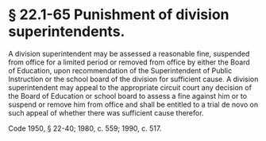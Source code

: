 # § 22.1-65 Punishment of division superintendents.

<p>A division superintendent may be assessed a reasonable fine, suspended from office for a limited period or removed from office by either the Board of Education, upon recommendation of the Superintendent of Public Instruction or the school board of the division for sufficient cause. A division superintendent may appeal to the appropriate circuit court any decision of the Board of Education or school board to assess a fine against him or to suspend or remove him from office and shall be entitled to a trial de novo on such appeal of whether there was sufficient cause therefor.</p><p>Code 1950, § 22-40; 1980, c. 559; 1990, c. 517.</p>